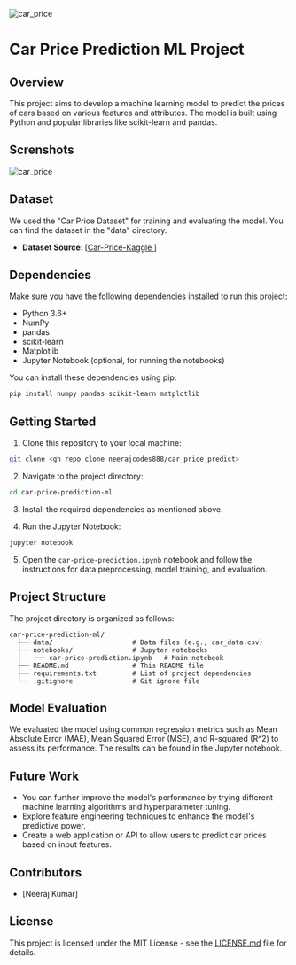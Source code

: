 ![car_price](https://github.com/neerajcodes888/car_price_predict/assets/98253646/ac4c6074-eee6-4aa8-bac0-fcf284511c2e)

# Car Price Prediction ML Project

## Overview

This project aims to develop a machine learning model to predict the prices of cars based on various features and attributes. The model is built using Python and popular libraries like scikit-learn and pandas.


## Screnshots

![car_price](https://github.com/neerajcodes888/car_price_predict/assets/98253646/93f24425-7134-46d8-8e0b-71a844e7d5bd)


## Dataset

We used the "Car Price Dataset" for training and evaluating the model. You can find the dataset in the "data" directory.

- **Dataset Source**: [[Car-Price-Kaggle ](https://www.kaggle.com/code/goyalshalini93/car-price-prediction-linear-regression-rfe)]

## Dependencies

Make sure you have the following dependencies installed to run this project:


- Python 3.6+
- NumPy
- pandas
- scikit-learn
- Matplotlib
- Jupyter Notebook (optional, for running the notebooks)

You can install these dependencies using pip:

```bash
pip install numpy pandas scikit-learn matplotlib
```

## Getting Started

1. Clone this repository to your local machine:

```bash
git clone <gh repo clone neerajcodes888/car_price_predict>
```

2. Navigate to the project directory:

```bash
cd car-price-prediction-ml
```

3. Install the required dependencies as mentioned above.

4. Run the Jupyter Notebook:

```bash
jupyter notebook
```

5. Open the `car-price-prediction.ipynb` notebook and follow the instructions for data preprocessing, model training, and evaluation.

## Project Structure

The project directory is organized as follows:

```
car-price-prediction-ml/
  ├── data/                    # Data files (e.g., car_data.csv)
  ├── notebooks/               # Jupyter notebooks
  │   ├── car-price-prediction.ipynb   # Main notebook
  ├── README.md                # This README file
  ├── requirements.txt         # List of project dependencies
  └── .gitignore               # Git ignore file
```

## Model Evaluation

We evaluated the model using common regression metrics such as Mean Absolute Error (MAE), Mean Squared Error (MSE), and R-squared (R^2) to assess its performance. The results can be found in the Jupyter notebook.

## Future Work

- You can further improve the model's performance by trying different machine learning algorithms and hyperparameter tuning.
- Explore feature engineering techniques to enhance the model's predictive power.
- Create a web application or API to allow users to predict car prices based on input features.

## Contributors

- [Neeraj Kumar]


## License

This project is licensed under the MIT License - see the [LICENSE.md](LICENSE.md) file for details.
